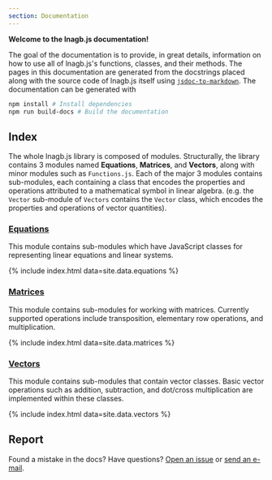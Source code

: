 ```yaml
---
section: Documentation
---
```

**Welcome to the lnagb.js documentation!**

The goal of the documentation is to provide, in great details, information on
how to use all of lnagb.js's functions, classes, and their methods. The pages
in this documentation are generated from the docstrings placed along with the
source code of lnagb.js itself using [`jsdoc-to-markdown`][gh jsdoc2md]. The
documentation can be generated with

```bash
npm install # Install dependencies
npm run build-docs # Build the documentation
```

[gh jsdoc2md]: https://github.com/jsdoc2md/jsdoc-to-markdown

## Index

The whole lnagb.js library is composed of modules. Structurally, the library
contains 3 modules named **Equations**, **Matrices**, and **Vectors**, along
with minor modules such as `Functions.js`. Each of the major 3 modules contains
sub-modules, each containing a class that encodes the properties and operations
attributed to a mathematical symbol in linear algebra. (e.g. the `Vector`
sub-module of `Vectors` contains the `Vector` class, which encodes the
properties and operations of vector quantities).

### [Equations](./Equations.html)

This module contains sub-modules which have JavaScript classes for representing
linear equations and linear systems.

{% include index.html data=site.data.equations %}

### [Matrices](./Matrices.html)

This module contains sub-modules for working with matrices. Currently supported
operations include transposition, elementary row operations, and multiplication.

{% include index.html data=site.data.matrices %}

### [Vectors](./Vectors.html)

This module contains sub-modules that contain vector classes. Basic vector
operations such as addition, subtraction, and dot/cross multiplication are
implemented within these classes.

{% include index.html data=site.data.vectors %}

## Report

Found a mistake in the docs? Have questions? [Open an issue][gh new issue] or
[send an e-mail][e-mail].

[gh new issue]: https://github.com/cszach/lnagb.js/issues/new
[e-mail]: mailto:cszach@proton.me

